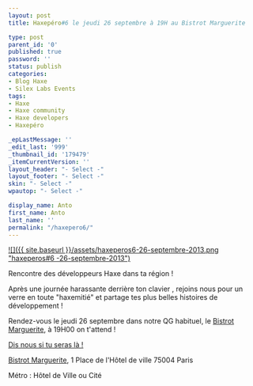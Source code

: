 ```yaml
---
layout: post
title: Haxepéro#6 le jeudi 26 septembre à 19H au Bistrot Marguerite

type: post
parent_id: '0'
published: true
password: ''
status: publish
categories:
- Blog Haxe
- Silex Labs Events
tags:
- Haxe
- Haxe community
- Haxe developers
- Haxepéro

_epLastMessage: ''
_edit_last: '999'
_thumbnail_id: '179479'
_itemCurrentVersion: ''
layout_header: "- Select -"
layout_footer: "- Select -"
skin: "- Select -"
wpautop: "- Select -"

display_name: Anto
first_name: Anto
last_name: ''
permalink: "/haxepero6/"
---
```




[![]({{ site.baseurl }}/assets/haxeperos6-26-septembre-2013.png "haxeperos#6 -26-septembre-2013")](https://www.silexlabs.org/179478/the-blog/blog-silex-labs/sl-events/haxepero6/attachment/haxeperos6-26-septembre-2013/)

Rencontre des développeurs Haxe dans ta région !

Après une journée harassante derrière ton clavier , rejoins nous pour un verre en toute "haxemitié" et partage tes plus belles histoires de développement !

Rendez-vous le jeudi 26 septembre dans notre QG habituel, le [Bistrot Marguerite](https://plus.google.com/106096274486091738489/about?hl=fr "Bistrot marguerite"), à 19H00 on t'attend !

[Dis nous si tu seras là !](https://plus.google.com/u/0/events/caprtknpp4aglcuf8h3othkp03o "Google+ Haxepéro#6")

[Bistrot Marguerite](https://plus.google.com/106096274486091738489/about?hl=fr "Bistrot marguerite"), 1 Place de l'Hôtel de ville 75004 Paris‎

Métro
: Hôtel de Ville ou Cité